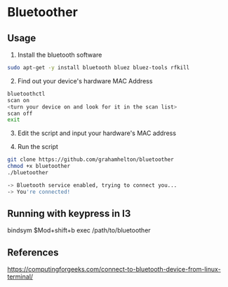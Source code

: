 # Bluetoother
## Usage
1. Install the bluetooth software
```bash
sudo apt-get -y install bluetooth bluez bluez-tools rfkill
```

2. Find out your device's hardware MAC Address
```bash
bluetoothctl
scan on
<turn your device on and look for it in the scan list>
scan off
exit
```
3. Edit the script and input your hardware's MAC address

4. Run the script
```bash
git clone https://github.com/grahamhelton/bluetoother 
chmod +x bluetoother
./bluetoother

-> Bluetooth service enabled, trying to connect you...
-> You're connected!
```

## Running with keypress in I3
bindsym $Mod+shift+b exec /path/to/bluetoother 

## References
https://computingforgeeks.com/connect-to-bluetooth-device-from-linux-terminal/
